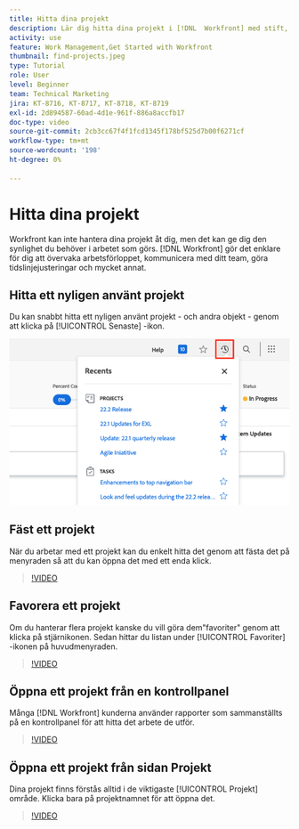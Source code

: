 ```yaml
---
title: Hitta dina projekt
description: Lär dig hitta dina projekt i [!DNL  Workfront] med stift, favoriter, kontrollpaneler och [!UICONTROL Projekt] sida.
activity: use
feature: Work Management,Get Started with Workfront
thumbnail: find-projects.jpeg
type: Tutorial
role: User
level: Beginner
team: Technical Marketing
jira: KT-8716, KT-8717, KT-8718, KT-8719
exl-id: 2d894587-60ad-4d1e-961f-886a8accfb17
doc-type: video
source-git-commit: 2cb3cc67f4f1fcd1345f178bf525d7b00f6271cf
workflow-type: tm+mt
source-wordcount: '198'
ht-degree: 0%

---
```


# Hitta dina projekt

Workfront kan inte hantera dina projekt åt dig, men det kan ge dig den synlighet du behöver i arbetet som görs. [!DNL Workfront] gör det enklare för dig att övervaka arbetsförloppet, kommunicera med ditt team, göra tidslinjejusteringar och mycket annat.

<!---
In this section, you will learn how to:

Find your projects in [!DNL Workfront]
Make your project visible to stakeholders
Find project communications
Use [!DNL Workfront] features when reviewing the task list to monitor project progress
--->

## Hitta ett nyligen använt projekt

Du kan snabbt hitta ett nyligen använt projekt - och andra objekt - genom att klicka på [!UICONTROL Senaste] -ikon.

![[!UICONTROL Status] fält expanderat i projektrubrik](assets/recents.png)

## Fäst ett projekt

När du arbetar med ett projekt kan du enkelt hitta det genom att fästa det på menyraden så att du kan öppna det med ett enda klick.

>[!VIDEO](https://video.tv.adobe.com/v/335038/?quality=12&learn=on)

## Favorera ett projekt

Om du hanterar flera projekt kanske du vill göra dem&quot;favoriter&quot; genom att klicka på stjärnikonen. Sedan hittar du listan under [!UICONTROL Favoriter] -ikonen på huvudmenyraden.

>[!VIDEO](https://video.tv.adobe.com/v/335039/?quality=12&learn=on)


## Öppna ett projekt från en kontrollpanel

Många [!DNL Workfront] kunderna använder rapporter som sammanställts på en kontrollpanel för att hitta det arbete de utför.

>[!VIDEO](https://video.tv.adobe.com/v/335041/?quality=12&learn=on)


## Öppna ett projekt från sidan Projekt

Dina projekt finns förstås alltid i de viktigaste [!UICONTROL Projekt] område. Klicka bara på projektnamnet för att öppna det.

>[!VIDEO](https://video.tv.adobe.com/v/335040/?quality=12&learn=on)
